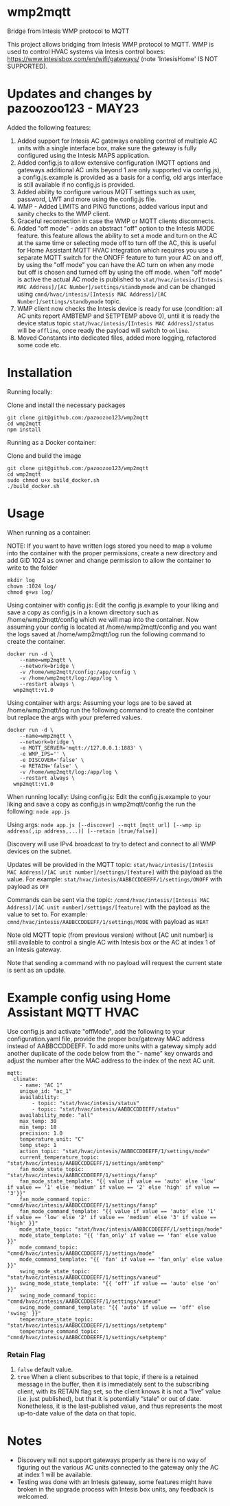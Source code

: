# wmp2mqtt
Bridge from Intesis WMP protocol to MQTT

This project allows bridging from Intesis WMP protocol to MQTT. WMP is used to control HVAC systems via Intesis control boxes: https://www.intesisbox.com/en/wifi/gateways/ (note 'IntesisHome' IS NOT SUPPORTED).

# Updates and changes by pazoozoo123 - MAY23
Added the following features:
1. Added support for Intesis AC gateways enabling control of multiple AC units with a single interface box, make sure the gateway is fully configured using the Intesis MAPS application.
2. Added config.js to allow extensive configuration (MQTT options and gateways additional AC units beyond 1 are only supported via config.js), a config.js.example is provided as a basis for a config, old args interface is still available if no config.js is provided.
3. Added ability to configure various MQTT settings such as user, password, LWT and more using the config.js file.
4. WMP - Added LIMITS and PING functions, added various input and sanity checks to the WMP client.
5. Graceful reconnection in case the WMP or MQTT clients disconnects.
6. Added "off mode" - adds an abstract "off" option to the Intesis MODE feature. this feature allows the ability to set a mode and turn on the AC at the same time or selecting mode off to turn off the AC, this is useful for Home Assistant MQTT HVAC integration which requires you use a separate MQTT switch for the ONOFF feature to turn your AC on and off, by using the "off mode" you can have the AC turn on when any mode but off is chosen and turned off by using the off mode.
when "off mode" is active the actual AC mode is published to `stat/hvac/intesis/[Intesis MAC Address]/[AC Number]/settings/standbymode` and can be changed using `cmnd/hvac/intesis/[Intesis MAC Address]/[AC Number]/settings/standbymode` topic.
7. WMP client now checks the Intesis device is ready for use (condition: all AC units report AMBTEMP and SETPTEMP above 0), until it is ready the device status topic `stat/hvac/intesis/[Intesis MAC Address]/status` will be `offline`, once ready the payload will switch to `online`.
8. Moved Constants into dedicated files, added more logging, refactored some code etc.

# Installation

Running locally:

Clone and install the necessary packages
```
git clone git@github.com:/pazoozoo123/wmp2mqtt
cd wmp2mqtt
npm install
```

Running as a Docker container:

Clone and build the image
```
git clone git@github.com:/pazoozoo123/wmp2mqtt
cd wmp2mqtt
sudo chmod u+x build_docker.sh
./build_docker.sh
```

# Usage
When running as a container:

NOTE:
If you want to have written logs stored you need to map a volume into the container with the proper permissions, create a new directory and add GID 1024 as owner and change permission to allow the container to write to the folder
```
mkdir log
chown :1024 log/
chmod g+ws log/
``` 

Using container with config.js:
Edit the config.js.example to your liking and save a copy as config.js in a known directory such as /home/wmp2mqtt/config which we will map into the container. 
Now assuming your config is located at /home/wmp2mqtt/config and you want the logs saved at /home/wmp2mqtt/log run the following command to create the container.
```
docker run -d \
	--name=wmp2mqtt \
	--network=bridge \
	-v /home/wmp2mqtt/config:/app/config \
	-v /home/wmp2mqtt/log:/app/log \
	--restart always \
  wmp2mqtt:v1.0
```

Using container with args:
Assuming your logs are to be saved at /home/wmp2mqtt/log run the following command to create the container but replace the args with your preferred values.
```
docker run -d \
	--name=wmp2mqtt \
	--network=bridge \
    -e MQTT_SERVER='mqtt://127.0.0.1:1883' \
    -e WMP_IPS='' \
    -e DISCOVER='false' \
    -e RETAIN='false' \
	-v /home/wmp2mqtt/log:/app/log \
	--restart always \
  wmp2mqtt:v1.0
```

When running locally:
Using config.js:
Edit the config.js.example to your liking and save a copy as config.js in wmp2mqtt/config the run the following:
`node app.js`

Using args:
`node app.js [--discover] --mqtt [mqtt url] [--wmp ip address(,ip address,...)] [--retain [true/false]]`

Discovery will use IPv4 broadcast to try to detect and connect to all WMP devices on the subnet.

Updates will be provided in the MQTT topic: `stat/hvac/intesis/[Intesis MAC Address]/[AC unit number]/settings/[feature]` with the payload as the value.
For example: `stat/hvac/intesis/AABBCCDDEEFF/1/settings/ONOFF` with payload as `OFF`

Commands can be sent via the topic: `/cmnd/hvac/intesis/[Intesis MAC Address]/[AC unit number]/settings/[feature]` with the payload as the value to set to.
For example: `cmnd/hvac/intesis/AABBCCDDEEFF/1/settings/MODE` with payload as `HEAT`

Note old MQTT topic (from previous version) without [AC unit number] is still available to control a single AC with Intesis box or the AC at index 1 of an Intesis gateway.

Note that sending a command with no payload will request the current state is sent as an update.

# Example config using Home Assistant MQTT HVAC
Use config.js and activate "offMode", add the following to your configuration.yaml file, provide the proper box/gateway MAC address instead of AABBCCDDEEFF.
To add more units with a gateway simply add another duplicate of the code below from the "- name" key onwards and adjust the number after the MAC address to the index of the next AC unit.
```
mqtt:
  climate:
    - name: "AC 1"
    unique_id: "ac_1"
    availability:
        - topic: "stat/hvac/intesis/status"
        - topic: "stat/hvac/intesis/AABBCCDDEEFF/status"
    availability_mode: "all"
    max_temp: 30
    min_temp: 18
    precision: 1.0
    temperature_unit: "C"
    temp_step: 1
    action_topic: "stat/hvac/intesis/AABBCCDDEEFF/1/settings/mode"
    current_temperature_topic: "stat/hvac/intesis/AABBCCDDEEFF/1/settings/ambtemp"
    fan_mode_state_topic: "stat/hvac/intesis/AABBCCDDEEFF/1/settings/fansp"
    fan_mode_state_template: "{{ value if value == 'auto' else 'low' if value == '1' else 'medium' if value == '2' else 'high' if value == '3'}}"
    fan_mode_command_topic: "cmnd/hvac/intesis/AABBCCDDEEFF/1/settings/fansp"
    fan_mode_command_template: "{{ value if value == 'auto' else '1' if value == 'low' else '2' if value == 'medium' else '3' if value == 'high' }}"
    mode_state_topic: "stat/hvac/intesis/AABBCCDDEEFF/1/settings/mode"
    mode_state_template: "{{ 'fan_only' if value == 'fan' else value }}"
    mode_command_topic: "cmnd/hvac/intesis/AABBCCDDEEFF/1/settings/mode"
    mode_command_template: "{{ 'fan' if value == 'fan_only' else value }}"
    swing_mode_state_topic: "stat/hvac/intesis/AABBCCDDEEFF/1/settings/vaneud"
    swing_mode_state_template: "{{ 'off' if value == 'auto' else 'on' }}"
    swing_mode_command_topic: "cmnd/hvac/intesis/AABBCCDDEEFF/1/settings/vaneud"
    swing_mode_command_template: "{{ 'auto' if value == 'off' else 'swing' }}"
    temperature_state_topic: "stat/hvac/intesis/AABBCCDDEEFF/1/settings/setptemp"
    temperature_command_topic: "cmnd/hvac/intesis/AABBCCDDEEFF/1/settings/setptemp"
```

### Retain Flag
1. `false` default value. 
1. `true` When a client subscribes to that topic, if there is a retained message in the buffer, then it is immediately sent to the subscribing client, with its RETAIN flag set, so the client knows it is not a “live” value (i.e. just published), but that it is potentially “stale” or out of date. Nonetheless, it is the last-published value, and thus represents the most up-to-date value of the data on that topic.

# Notes

- Discovery will not support gateways properly as there is no way of figuring out the various AC units connected to the gateway only the AC at index 1 will be available.
- Testing was done with an Intesis gateway, some features might have broken in the upgrade process with Intesis box units, any feedback is welcomed.